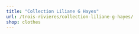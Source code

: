 ```yaml
---
title: "Collection Liliane G Hayes"
url: /trois-rivieres/collection-liliane-g-hayes/
shop: clothes
---
```

